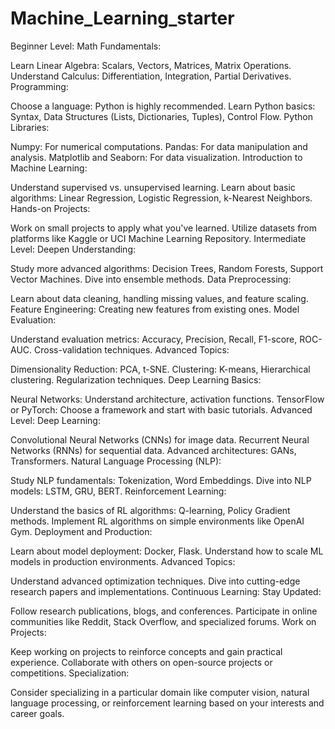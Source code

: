 # Machine_Learning_starter
Beginner Level:
Math Fundamentals:

Learn Linear Algebra: Scalars, Vectors, Matrices, Matrix Operations.
Understand Calculus: Differentiation, Integration, Partial Derivatives.
Programming:

Choose a language: Python is highly recommended.
Learn Python basics: Syntax, Data Structures (Lists, Dictionaries, Tuples), Control Flow.
Python Libraries:

Numpy: For numerical computations.
Pandas: For data manipulation and analysis.
Matplotlib and Seaborn: For data visualization.
Introduction to Machine Learning:

Understand supervised vs. unsupervised learning.
Learn about basic algorithms: Linear Regression, Logistic Regression, k-Nearest Neighbors.
Hands-on Projects:

Work on small projects to apply what you've learned.
Utilize datasets from platforms like Kaggle or UCI Machine Learning Repository.
Intermediate Level:
Deepen Understanding:

Study more advanced algorithms: Decision Trees, Random Forests, Support Vector Machines.
Dive into ensemble methods.
Data Preprocessing:

Learn about data cleaning, handling missing values, and feature scaling.
Feature Engineering: Creating new features from existing ones.
Model Evaluation:

Understand evaluation metrics: Accuracy, Precision, Recall, F1-score, ROC-AUC.
Cross-validation techniques.
Advanced Topics:

Dimensionality Reduction: PCA, t-SNE.
Clustering: K-means, Hierarchical clustering.
Regularization techniques.
Deep Learning Basics:

Neural Networks: Understand architecture, activation functions.
TensorFlow or PyTorch: Choose a framework and start with basic tutorials.
Advanced Level:
Deep Learning:

Convolutional Neural Networks (CNNs) for image data.
Recurrent Neural Networks (RNNs) for sequential data.
Advanced architectures: GANs, Transformers.
Natural Language Processing (NLP):

Study NLP fundamentals: Tokenization, Word Embeddings.
Dive into NLP models: LSTM, GRU, BERT.
Reinforcement Learning:

Understand the basics of RL algorithms: Q-learning, Policy Gradient methods.
Implement RL algorithms on simple environments like OpenAI Gym.
Deployment and Production:

Learn about model deployment: Docker, Flask.
Understand how to scale ML models in production environments.
Advanced Topics:

Understand advanced optimization techniques.
Dive into cutting-edge research papers and implementations.
Continuous Learning:
Stay Updated:

Follow research publications, blogs, and conferences.
Participate in online communities like Reddit, Stack Overflow, and specialized forums.
Work on Projects:

Keep working on projects to reinforce concepts and gain practical experience.
Collaborate with others on open-source projects or competitions.
Specialization:

Consider specializing in a particular domain like computer vision, natural language processing, or reinforcement learning based on your interests and career goals.
